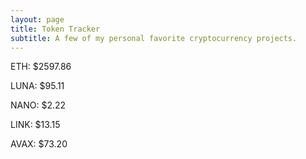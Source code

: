 ```yaml
---
layout: page
title: Token Tracker
subtitle: A few of my personal favorite cryptocurrency projects.
---
```


<!--BEGINCRYPTOINPUT-->
ETH: $2597.86

LUNA: $95.11

NANO: $2.22

LINK: $13.15

AVAX: $73.20

<!--ENDCRYPTOINPUT-->
